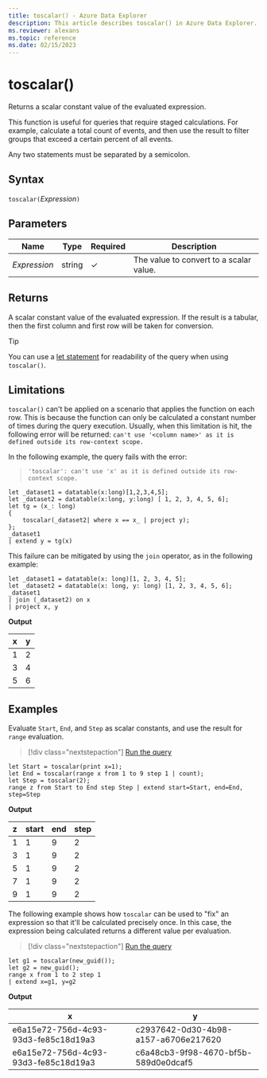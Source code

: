 ```yaml
---
title: toscalar() - Azure Data Explorer
description: This article describes toscalar() in Azure Data Explorer.
ms.reviewer: alexans
ms.topic: reference
ms.date: 02/15/2023
---
```

# toscalar()

Returns a scalar constant value of the evaluated expression.

This function is useful for queries that require staged calculations. For example,
calculate a total count of events, and then use the result to filter groups
that exceed a certain percent of all events. 

Any two statements must be separated by a semicolon.

## Syntax

`toscalar(`*Expression*`)`

## Parameters

|Name|Type|Required|Description|
|--|--|--|--|
| *Expression* | string | &check; | The value to convert to a scalar value.|

## Returns

A scalar constant value of the evaluated expression.
If the result is a tabular, then the first column and first row will be taken for conversion.

> [!TIP]
> You can use a [let statement](letstatement.md) for readability of the query when using `toscalar()`.

## Limitations

`toscalar()` can't be applied on a scenario that applies the function on each row. This is because the function can only be calculated a constant number of times during the query execution.
Usually, when this limitation is hit, the following error will be returned: `can't use '<column name>' as it is defined outside its row-context scope.`

In the following example, the query fails with the error:

> `'toscalar': can't use 'x' as it is defined outside its row-context scope.` 

```kusto
let _dataset1 = datatable(x:long)[1,2,3,4,5];
let _dataset2 = datatable(x:long, y:long) [ 1, 2, 3, 4, 5, 6];
let tg = (x_: long)
{
    toscalar(_dataset2| where x == x_ | project y);
};
_dataset1
| extend y = tg(x)
```

This failure can be mitigated by using the `join` operator, as in the following example:

```kusto
let _dataset1 = datatable(x: long)[1, 2, 3, 4, 5];
let _dataset2 = datatable(x: long, y: long) [1, 2, 3, 4, 5, 6];
_dataset1
| join (_dataset2) on x 
| project x, y
```

**Output**

|x|y|
|---|---|
|1|2|
|3|4|
|5|6|

## Examples

Evaluate `Start`, `End`, and `Step` as scalar constants, and use the result for `range` evaluation.

> [!div class="nextstepaction"]
> <a href="https://dataexplorer.azure.com/clusters/help/databases/Samples?query=H4sIAAAAAAAAA02NQQrCQAxF94J3+EuFbupOJEtP0BMMNS3COFPSCIP08M1kELoL/7/3E1kxaBAFQfM6hhjkssg7KQr118f5FI14ptexl5BmRsEk+YPectyxKi92bxjzN+lfHGp6MG+1aPqv6e25TdQfPuLOBi7KHllPTnWwgIzrHKQK7lv8zY7AAAAA" target="_blank">Run the query</a>

```kusto
let Start = toscalar(print x=1);
let End = toscalar(range x from 1 to 9 step 1 | count);
let Step = toscalar(2);
range z from Start to End step Step | extend start=Start, end=End, step=Step
```

**Output**

|z|start|end|step|
|---|---|---|---|
|1|1|9|2|
|3|1|9|2|
|5|1|9|2|
|7|1|9|2|
|9|1|9|2|

The following example shows how `toscalar` can be used to "fix" an expression
so that it'll be calculated precisely once. In this case, the expression being
calculated returns a different value per evaluation. 

> [!div class="nextstepaction"]
> <a href="https://dataexplorer.azure.com/clusters/help/databases/Samples?query=H4sIAAAAAAAAA0XLsQqAIBRG4T3wHf5RoUXX8FlC8nYJTEONDHr4bGo9HydQBWtY1FQWF1yWka6Zz81LpSYxhM9N9z/3ml1kQsOa0w7dXxiUSge0GB5QqxQ9mmU94rZsXqEZQWVlAAAA" target="_blank">Run the query</a>

```kusto
let g1 = toscalar(new_guid());
let g2 = new_guid();
range x from 1 to 2 step 1
| extend x=g1, y=g2
```

**Output**

|x|y|
|---|---|
|e6a15e72-756d-4c93-93d3-fe85c18d19a3|c2937642-0d30-4b98-a157-a6706e217620|
|e6a15e72-756d-4c93-93d3-fe85c18d19a3|c6a48cb3-9f98-4670-bf5b-589d0e0dcaf5|
